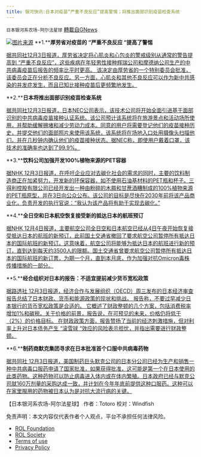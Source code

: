 ```yaml
---
title: 银河快讯:日本对疫苗“严重不良反应”提高警惕；将推出面部识别疫苗检查系统
---
```

`日本银河系农场-阿尔法星球` [轉載自GNews](https://gnews.org/zh-hans/1718565/)

![](https://assets.gnews.org/wp-content/uploads/2021/12/图片1-14.png)[图片来源](https://english.kyodonews.net/)
**1.****厚劳省对疫苗的 “严重不良反应 “提高了警惕**

[据共同社12月3日报道，厚劳省决定将心肌炎和心包炎的警戒级别从通常的警告提高到 “严重不良反应”，这些疾病在年轻男性接种辉瑞公司和摩德纳公司生产的中共病毒疫苗后报告的频率比平时更高。 该决定由厚劳省的一个特别委员会批准，该委员会正在分析不良反应。另一方面，心肌炎和其他不良反应可以作为新中共感染的并发症发生，而且已知比接种疫苗后更频繁地发生。](https://news.yahoo.co.jp/articles/c737f540fd3ae5a6b170ceb80770c5e1906adb3f)

**2.****日本将推出面部识别疫苗检查系统**

[据共同社12月3日报道，日本NEC公司表示，该技术公司将开始全面引进基于面部识别的中共病毒疫苗接种认证系统。该公司预计该系统将在旅游景点和活动场所使用，并帮助缓解拥堵和减少劳动力成本。同意的用户将需要登记他们的疫苗接种历史，并提交他们的面部照片来使用该系统，该系统将在场地入口处用摄像头扫描他们，并在几秒钟内确认他们的疫苗接种状态。据NEC称，即使用户戴着口罩，该技术的准确率也达到了99.9%。](https://english.kyodonews.net/news/2021/12/45d18baf8341-nec-to-introduce-facial-recognition-vaccination-check-system.html)

**3.****饮料公司加强开发100%植物来源的PET容器**

[据NHK 12月3日报道，在呼吁企业应对去碳化社会的需求的同时，主要的饮料制造商正在加紧努力，开发新的环保容器，如不使用石油基材料的PET瓶和杯子。三得利控股有限公司已经开发出一种由粉碎的木屑和甘蔗酒糟制成的100%植物来源的PET瓶原型，并在3日向公众公布。该公司的目标是尽快在2030年前将该产品商业化，负责开发的执行官说：“我认为该产品将有助于实现去碳化。”](https://www3.nhk.or.jp/news/html/20211203/k10013373611000.html?utm_int=news-business_contents_list-items_013)

**4.****全日空和日本航空恢复接受新的抵达日本的航班预订**

[据NHK 12月4日报道，主要航空公司全日空和日本航空已经从4日午夜开始恢复接受抵达日本的航班的新预订，此前国土交通省撤回了要求航空公司暂停所有抵达日本的国际航班的新预订。这意味着，航空公司将能够为抵达日本的航班进行新的预订，直到达到每天约3500人的限额。国土交通省曾要求航空公司暂停所有抵达日本的国际航班的新订票，为期一个月，直到本月底，作为加强对抗Omicron毒株传播措施的一部分。](https://www3.nhk.or.jp/news/html/20211203/k10013374241000.html)

**5.****经合组织对日本的报告：不适宜提前减少货币宽松政策**

[据路透社 12月3日报道，经济合作与发展组织（OECD）周三发布的日本经济审查报告总结了日本财政、货币和能源政策的现状和挑战。 报告称，不要过早减少日本银行的货币宽松政策是合适的。 它概述了财政整顿的几个方案，包括消费税率增加1%和碳税。关于价格的前景，报告说，在可预见的未来，价格仍将低于（2%）的价格目标。 在财政政策方面，报告赞扬了当前的经济刺激措施，但对利率上升对日本债务产生 “滚雪球 “效应的风险表示担忧，并指出需要进行财政整顿。](https://news.yahoo.co.jp/articles/cae589a53e1a14eb91a27a3ba5f9637d3b16c5ff)

**6.****制药商默克集团寻求在日本批准首个口服中共病毒药物**

[据共同社 12月3日报道，美国制药巨头默克公司的日本分公司已经为生产和销售一种中共病毒口服药申请了国家批准，如果获得批准，这可能是第一个在日本使用的此类药物。这种药物可以防止病毒进入体内或在体内繁殖。日本政府已经与默克公司就160万剂量的采购达成一致，并计划在今年年底前提供这种口服药。这种可以在家里服用的药物被日本认为是对抗大流行病的关键。](https://english.kyodonews.net/news/2021/12/4150c5d935f4-us-pharma-merck-unit-seeks-japans-approval-of-oral-covid-drug.html)

【日本银河系农场-阿尔法星球】
作者：Totoro
校对：Windfish

 

免责声明：本文内容仅代表作者个人观点，平台不承担任何法律风险。

- [ROL Foundation](https://rolfoundation.org/)
- [ROL Society](https://rolsociety.org/)
- [Terms of use](https://gnews.org/terms-of-use-3/)
- [Privacy Policy](https://gnews.org/privacy-policy/)
